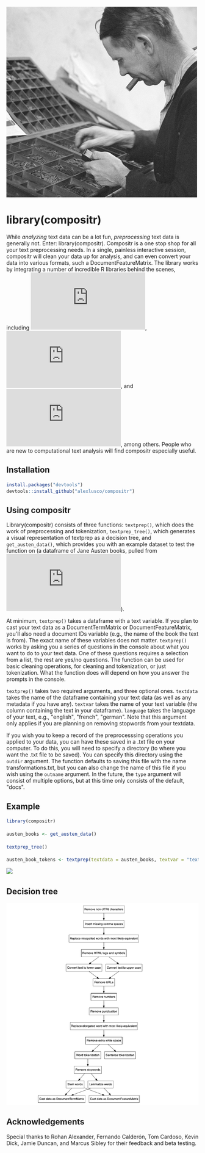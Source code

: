 ![](https://github.com/alexlusco/compositr/blob/master/compositor.jpg)

# library(compositr)

While *analyzing* text data can be a lot fun, *preprocessing* text data is generally not. Enter: library(compositr). Compositr is a one stop shop for all your text preprocessing needs. In a single, painless interactive session, compositr will clean your data up for analysis, and can even convert your data into various formats, such a DocumentFeatureMatrix. The library works by integrating a number of incredible R libraries behind the scenes, including ![tidytext](https://cran.r-project.org/web/packages/tidytext/index.html), ![texclean](https://cran.r-project.org/web/packages/textclean/index.html), and ![tm](https://cran.r-project.org/web/packages/tm/index.html), among others. People who are new to computational text analysis will find compositr especially useful.

## Installation
```r
install.packages("devtools") 
devtools::install_github("alexlusco/compositr")
```

## Using compositr

Library(compositr) consists of three functions: ```textprep()```, which does the work of preprocessing and tokenization, ```textprep_tree()```, which generates a visual representation of textprep as a decision tree, and ```get_austen_data()```, which provides you with an example dataset to test the function on (a dataframe of Jane Austen books, pulled from ![janeaustenr](https://cran.r-project.org/web/packages/janeaustenr/index.html)). 

At minimum, ```textprep()``` takes a dataframe with a text variable. If you plan to cast your text data as a DocumentTermMatrix or DocumentFeatureMatrix, you'll also need a document IDs variable (e.g., the name of the book the text is from). The exact name of these variables does not matter. ```textprep()``` works by asking you a series of questions in the console about what you want to do to your text data. One of these questions requires a selection from a list, the rest are yes/no questions. The function can be used for basic cleaning operations, for cleaning and tokenization, or just tokenization. What the function does will depend on how you answer the prompts in the console.

```textprep()``` takes two required arguments, and three optional ones. ```textdata``` takes the name of the dataframe containing your text data (as well as any metadata if you have any). ```textvar``` takes the name of your text variable (the column containing the text in your dataframe). ```language``` takes the language of your text, e.g., "english", "french", "german". Note that this argument only applies if you are planning on removing stopwords from your textdata. 

If you wish you to keep a record of the preprocesssing operations you applied to your data, you can have these saved in a .txt file on your computer. To do this, you will need to specify a directory (to where you want the .txt file to be saved). You can specify this directory using the ```outdir``` argument. The function defaults to saving this file with the name transformations.txt, but you can also change the name of this file if you wish using the ```outname``` argument. In the future, the ```type``` argument will consist of multiple options, but at this time only consists of the default, "docs".

## Example

```r
library(compositr)

austen_books <- get_austen_data()

textprep_tree()

austen_book_tokens <- textprep(textdata = austen_books, textvar = "text", language = "english")
```

![](https://github.com/alexlusco/compositr/blob/master/compositr_demonstration.gif)

## Decision tree
![](https://github.com/alexlusco/compositr/blob/master/compositr_decision_tree.png)

## Acknowledgements

Special thanks to Rohan Alexander, Fernando Calderón, Tom Cardoso, Kevin Dick, Jamie Duncan, and Marcus Sibley for their feedback and beta testing.
